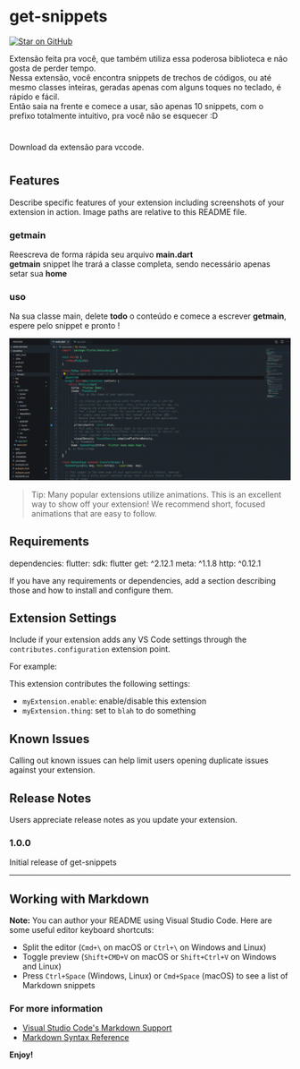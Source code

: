 # get-snippets
[![Star on GitHub](https://img.shields.io/github/stars/kauemurakami/get_snippets_extension.svg?style=flat&logo=github&colorB=deeppink&label=stars)](https://github.com/kauemurakami/get_snippets_extension)

Extensão feita pra você, que também utiliza essa poderosa biblioteca e não gosta de perder tempo.  
Nessa extensão, você encontra snippets de trechos de códigos, ou até mesmo classes inteiras, geradas apenas com alguns toques no teclado, é rápido e fácil.  
Então saia na frente e comece a usar, são apenas 10 snippets, com o prefixo totalmente intuitivo, pra você não se esquecer :D
#
Download da extensão para vccode.
#
## Features

Describe specific features of your extension including screenshots of your extension in action. Image paths are relative to this README file.

### getmain
Reescreva de forma rápida seu arquivo **main.dart**  
**getmain** snippet lhe trará a classe completa, sendo necessário apenas setar sua **home**  
### uso  
Na sua classe main, delete **todo** o conteúdo e comece a escrever **getmain**,  
espere pelo snippet e pronto !

![](examples/getmain.gif)

> Tip: Many popular extensions utilize animations. This is an excellent way to show off your extension! We recommend short, focused animations that are easy to follow.

## Requirements
dependencies:
  flutter:
    sdk: flutter
  get: ^2.12.1
  meta: ^1.1.8
  http: ^0.12.1

If you have any requirements or dependencies, add a section describing those and how to install and configure them.

## Extension Settings

Include if your extension adds any VS Code settings through the `contributes.configuration` extension point.

For example:

This extension contributes the following settings:

* `myExtension.enable`: enable/disable this extension
* `myExtension.thing`: set to `blah` to do something

## Known Issues

Calling out known issues can help limit users opening duplicate issues against your extension.

## Release Notes

Users appreciate release notes as you update your extension.

### 1.0.0

Initial release of get-snippets


-----------------------------------------------------------------------------------------------------------

## Working with Markdown

**Note:** You can author your README using Visual Studio Code.  Here are some useful editor keyboard shortcuts:

* Split the editor (`Cmd+\` on macOS or `Ctrl+\` on Windows and Linux)
* Toggle preview (`Shift+CMD+V` on macOS or `Shift+Ctrl+V` on Windows and Linux)
* Press `Ctrl+Space` (Windows, Linux) or `Cmd+Space` (macOS) to see a list of Markdown snippets

### For more information

* [Visual Studio Code's Markdown Support](http://code.visualstudio.com/docs/languages/markdown)
* [Markdown Syntax Reference](https://help.github.com/articles/markdown-basics/)

**Enjoy!**
